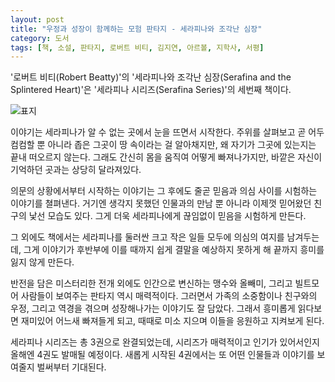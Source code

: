 ```yaml
---
layout: post
title: "우정과 성장이 함께하는 모험 판타지 - 세라피나와 조각난 심장"
category: 도서
tags: [책, 소설, 판타지, 로버트 비티, 김지연, 아르볼, 지학사, 서평]
---
```


'로버트 비티(Robert Beatty)'의
'세라피나와 조각난 심장(Serafina and the Splintered Heart)'은
'세라피나 시리즈(Serafina Series)'의 세번째 책이다.

![표지](https://lh3.googleusercontent.com/-fIu0YzkgjdAhXkzJmU5UBD0OOGPbssSqJAbwCZytJhN7AIu1Py-ACHKsNoauym_WzwmVaGPRcIecA=s480)

이야기는 세라피나가 알 수 없는 곳에서 눈을 뜨면서 시작한다.
주위를 살펴보고 곧 어두컴컴할 뿐 아니라 좁은 그곳이 땅 속이라는 걸 알아채지만,
왜 자기가 그곳에 있는지는 끝내 떠오르지 않는다.
그래도 간신히 몸을 움직여 어떻게 빠져나가지만, 바깥은 자신이 기억하던 곳과는 상당히 달라져있다.

의문의 상황에서부터 시작하는 이야기는
그 후에도 줄곧 믿음과 의심 사이를 시험하는 이야기를 쳘펴낸다.
거기엔 생각지 못했던 인물과의 만남 뿐 아니라
이제껏 믿어왔던 친구의 낯선 모습도 있다.
그게 더욱 세라피나에게 끊임없이 믿음을 시험하게 만든다.

그 외에도 책에서는 세라피나를 둘러싼 크고 작은 일들 모두에 의심의 여지를 남겨두는데,
그게 이야기가 후반부에 이를 때까지 쉽게 결말을 예상하지 못하게 해
끝까지 흥미를 잃지 않게 만든다.

반전을 담은 미스터리한 전개 외에도
인간으로 변신하는 맹수와 올빼미, 그리고 빌트모어 사람들이 보여주는
판타지 역시 매력적이다.
그러면서 가족의 소중함이나 친구와의 우정, 그리고 역경을 겪으며 성장해나가는 이야기도 잘 담았다.
그래서 흥미롭게 읽다보면 재미있어 어느새 빠져들게 되고,
때때로 미소 지으며 이들을 응원하고 지켜보게 된다.

세라피나 시리즈는 총 3권으로 완결되었는데,
시리즈가 매력적이고 인기가 있어서인지
올해엔 4권도 발매될 예정이다.
새롭게 시작된 4권에서는 또 어떤 인물들과 이야기를 보여줄지 벌써부터 기대된다.
